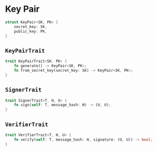 # Key Pair

```rust
struct KeyPair<SK, PK> {
    secret_key: SK,
    public_key: PK,
}
```


## `KeyPairTrait`

```rust
trait KeyPairTrait<SK, PK> {
    fn generate() -> KeyPair<SK, PK>;
    fn from_secret_key(secret_key: SK) -> KeyPair<SK, PK>;
}
```


## `SignerTrait`

```rust
trait SignerTrait<T, H, U> {
    fn sign(self: T, message_hash: H) -> (U, U);
}
```


## `VerifierTrait`

```rust
trait VerifierTrait<T, H, U> {
    fn verify(self: T, message_hash: H, signature: (U, U)) -> bool;
}
```

